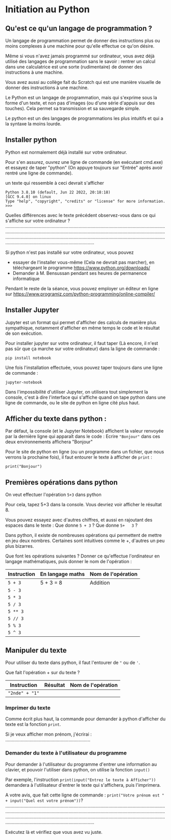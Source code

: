 # Initiation au Python

## Qu'est ce qu'un langage de programmation ?

Un langage de programmation permet de donner des instructions plus ou moins complexes à une machine pour qu'elle effectue ce qu'on désire.

Même si vous n'avez jamais programmé sur ordinateur, vous avez déjà utilisé des langages de programmation sans le savoir : rentrer un calcul dans une calculatrice est une sorte (rudimentaire) de donner des instructions à une machine.

Vous avez aussi au collège fait du Scratch qui est une manière visuelle de donner des instructions à une machine.

Le Python est un langage de programmation, mais qui s'exprime sous la forme d'un texte, et non pas d'images (ou d'une série d'appuis sur des touches). Cela permet sa transmission et sa sauvegarde simple.

Le python est un des langages de programmations les plus intuitifs et qui a la syntaxe la moins lourde.

## Installer python

Python est normalement déjà installé sur votre ordinateur.

Pour s'en assurez, ouvrez une ligne de commande (en exécutant cmd.exe) et essayez de taper "python" (On appuye toujours sur "Entrée" après avoir rentré une ligne de commande). 

un texte qui ressemble à ceci devrait s'afficher

    Python 3.8.10 (default, Jun 22 2022, 20:18:18) 
    [GCC 9.4.0] on linux
    Type "help", "copyright", "credits" or "license" for more information.
    >>> 


Quelles différences avec le texte précédent observez-vous dans ce qui s'affiche sur votre ordinateur ?  .........................................................................................................................................................................................................................................................................................................................................................................................................................................................

Si python n'est pas installé sur votre ordinateur, vous pouvez 
- essayer de l'installer vous-même (Cela ne devrait pas marcher), en téléchargeant le programme https://www.python.org/downloads/ 
- Demander à M. Bensussan pendant ses heures de permanence informatique

Pendant le reste de la séance, vous pouvez employer un éditeur en ligne sur https://www.programiz.com/python-programming/online-compiler/


## Installer Jupyter

Jupyter est un format qui permet d'afficher des calculs de manière plus sympathique, notamment d'afficher en même temps le code et le résultat de son exécution.

Pour installer jupyter sur votre ordinateur, il faut taper (Là encore, il n'est pas sûr que ça marche sur votre ordinateur)  dans la ligne de commande :

    pip install notebook

Une fois l'installation effectuée, vous pouvez taper toujours dans une ligne de commande :

    jupyter-notebook
    
Dans l'impossibilité d'utiliser Jupyter, on utilisera tout simplement la console, c'est à dire l'interface qui s'affiche quand on tape python dans une ligne de commande, ou le site de python en ligne cité plus haut.

## Afficher du texte dans python :

Par défaut, la console (et le Jupyter Notebook) affichent la valeur renvoyée par la dernière ligne qui apparaît dans le code :
Ecrire `"Bonjour"` dans ces deux environnements affichera "Bonjour"

Pour le site de python en ligne (ou un programme dans un fichier, que nous verrons la prochaine fois), il faut entourer le texte à afficher de `print` :

`print("Bonjour")`


## Premières opérations dans python

On veut effectuer l'opération  `5+3` dans python

Pour cela, tapez 5+3 dans la console. Vous devriez voir afficher le résultat 8. 


Vous pouvez essayez avec d'autres chiffres, et aussi en rajoutant des espaces dans le texte :  Que donne `5 + 3` ? Que donne `5+   3` ?


Dans python, il existe de nombreuses opérations qui permettent de mettre en jeu deux nombres. Certaines sont intuitives comme le +, d'autres un peu plus bizarres.

Que font les opérations suivantes ?      Donner ce qu'effectue l'ordinateur en langage mathématiques, puis donner le nom de l'opération :

|Instruction | En langage maths | Nom de l'opération |
|----------|------------|----------|
`5 + 3`| 5 + 3 = 8| Addition|
`5 - 3`| ||
`5 * 3`| ||
`5 / 3`| ||
`5 ** 3`|||
`5 // 3`|||
`5 % 3`|||
`5 ^ 3`|||


## Manipuler du texte

Pour utiliser du texte dans python, il faut l'entourer de `"` ou de `'`.  

Que fait l'opération + sur du texte ? 

|Instruction | Résultat | Nom de l'opération |
|----------|------------|----------|
`"2nde" + "1"`| ||

### Imprimer du texte

Comme écrit plus haut, la commande pour demander à python d'afficher du texte est la fonction `print`.

Si je veux afficher mon prénom, j'écrirai :  ..................................................................


### Demander du texte à l'utilisateur du programme 

Pour demander à l'utilisateur du programme d'entrer une information au clavier, et pouvoir l'utiliser dans python, on utilise la fonction `input()`

Par exemple, l'instruction `print(input("Entrez le texte à Afficher"))` demandera à l'utilisateur d'entrer le texte qui s'affichera, puis l'imprimera.


A votre avis, que fait cette ligne de commande : `print("Votre prénom est " + input("Quel est votre prénom"))`?  .........................................................................................................................................................................................................................................................................................................................................................................................................................................................

Exécutez là et vérifiez que vous avez vu juste.




